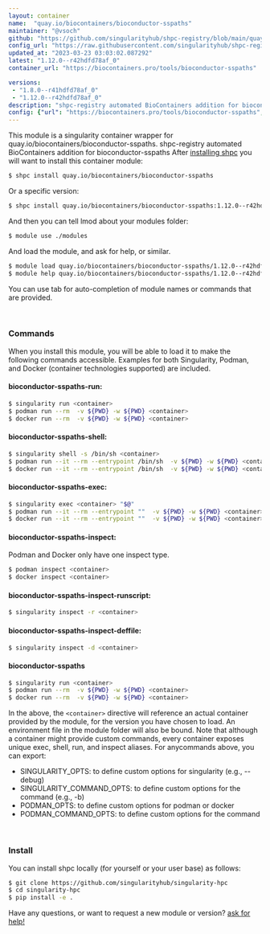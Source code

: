 ```yaml
---
layout: container
name:  "quay.io/biocontainers/bioconductor-sspaths"
maintainer: "@vsoch"
github: "https://github.com/singularityhub/shpc-registry/blob/main/quay.io/biocontainers/bioconductor-sspaths/container.yaml"
config_url: "https://raw.githubusercontent.com/singularityhub/shpc-registry/main/quay.io/biocontainers/bioconductor-sspaths/container.yaml"
updated_at: "2023-03-23 03:03:02.087292"
latest: "1.12.0--r42hdfd78af_0"
container_url: "https://biocontainers.pro/tools/bioconductor-sspaths"

versions:
 - "1.8.0--r41hdfd78af_0"
 - "1.12.0--r42hdfd78af_0"
description: "shpc-registry automated BioContainers addition for bioconductor-sspaths"
config: {"url": "https://biocontainers.pro/tools/bioconductor-sspaths", "maintainer": "@vsoch", "description": "shpc-registry automated BioContainers addition for bioconductor-sspaths", "latest": {"1.12.0--r42hdfd78af_0": "sha256:b66a13d563985da6922298b5d9e99d5619c886888302f67d1d402ea0ddf57d7d"}, "tags": {"1.8.0--r41hdfd78af_0": "sha256:941229e821828b672531173483658d6f42180592b04c27707ef9e5a05dde0aad", "1.12.0--r42hdfd78af_0": "sha256:b66a13d563985da6922298b5d9e99d5619c886888302f67d1d402ea0ddf57d7d"}, "docker": "quay.io/biocontainers/bioconductor-sspaths"}
---
```


This module is a singularity container wrapper for quay.io/biocontainers/bioconductor-sspaths.
shpc-registry automated BioContainers addition for bioconductor-sspaths
After [installing shpc](#install) you will want to install this container module:


```bash
$ shpc install quay.io/biocontainers/bioconductor-sspaths
```

Or a specific version:

```bash
$ shpc install quay.io/biocontainers/bioconductor-sspaths:1.12.0--r42hdfd78af_0
```

And then you can tell lmod about your modules folder:

```bash
$ module use ./modules
```

And load the module, and ask for help, or similar.

```bash
$ module load quay.io/biocontainers/bioconductor-sspaths/1.12.0--r42hdfd78af_0
$ module help quay.io/biocontainers/bioconductor-sspaths/1.12.0--r42hdfd78af_0
```

You can use tab for auto-completion of module names or commands that are provided.

<br>

### Commands

When you install this module, you will be able to load it to make the following commands accessible.
Examples for both Singularity, Podman, and Docker (container technologies supported) are included.

#### bioconductor-sspaths-run:

```bash
$ singularity run <container>
$ podman run --rm  -v ${PWD} -w ${PWD} <container>
$ docker run --rm  -v ${PWD} -w ${PWD} <container>
```

#### bioconductor-sspaths-shell:

```bash
$ singularity shell -s /bin/sh <container>
$ podman run --it --rm --entrypoint /bin/sh  -v ${PWD} -w ${PWD} <container>
$ docker run --it --rm --entrypoint /bin/sh  -v ${PWD} -w ${PWD} <container>
```

#### bioconductor-sspaths-exec:

```bash
$ singularity exec <container> "$@"
$ podman run --it --rm --entrypoint ""  -v ${PWD} -w ${PWD} <container> "$@"
$ docker run --it --rm --entrypoint ""  -v ${PWD} -w ${PWD} <container> "$@"
```

#### bioconductor-sspaths-inspect:

Podman and Docker only have one inspect type.

```bash
$ podman inspect <container>
$ docker inspect <container>
```

#### bioconductor-sspaths-inspect-runscript:

```bash
$ singularity inspect -r <container>
```

#### bioconductor-sspaths-inspect-deffile:

```bash
$ singularity inspect -d <container>
```



#### bioconductor-sspaths

```bash
$ singularity run <container>
$ podman run --rm  -v ${PWD} -w ${PWD} <container>
$ docker run --rm  -v ${PWD} -w ${PWD} <container>
```


In the above, the `<container>` directive will reference an actual container provided
by the module, for the version you have chosen to load. An environment file in the
module folder will also be bound. Note that although a container
might provide custom commands, every container exposes unique exec, shell, run, and
inspect aliases. For anycommands above, you can export:

 - SINGULARITY_OPTS: to define custom options for singularity (e.g., --debug)
 - SINGULARITY_COMMAND_OPTS: to define custom options for the command (e.g., -b)
 - PODMAN_OPTS: to define custom options for podman or docker
 - PODMAN_COMMAND_OPTS: to define custom options for the command

<br>

### Install

You can install shpc locally (for yourself or your user base) as follows:

```bash
$ git clone https://github.com/singularityhub/singularity-hpc
$ cd singularity-hpc
$ pip install -e .
```

Have any questions, or want to request a new module or version? [ask for help!](https://github.com/singularityhub/singularity-hpc/issues)